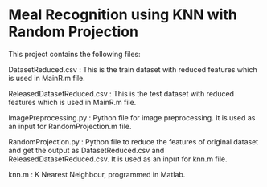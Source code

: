 # Meal Recognition using KNN with Random Projection
This project contains the following files:

DatasetReduced.csv : This is the train dataset with reduced features which is used in MainR.m file.

ReleasedDatasetReduced.csv : This is the test dataset with reduced features which is used in MainR.m file.

ImagePreprocessing.py : Python file for image preprocessing. It is used as an input for RandomProjection.m file.

RandomProjection.py : Python file to reduce the features of original dataset and get the output as DatasetReduced.csv and ReleasedDatasetReduced.csv. It is used as an input for knn.m file.

knn.m : K Nearest Neighbour, programmed in Matlab.
 
